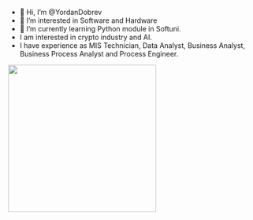 - 👋 Hi, I’m @YordanDobrev
- 👀 I’m interested in Software and Hardware
- 🌱 I’m currently learning Python module in Softuni.
- I am interested in crypto industry and AI.
- I have experience as MIS Technician, Data Analyst, Business Analyst, Business Process Analyst and Process Engineer.

<div style="background: transparent">
  <img src="https://i.giphy.com/media/v1.Y2lkPTc5MGI3NjExYnpiZmxtMXY0YjUzN2FoOXl3dDFuczBvYTFra2VvcG9jMHB0OTh2cyZlcD12MV9pbnRlcm5hbF9naWZfYnlfaWQmY3Q9Zw/xaO6TmgQmKEQ4516sE/giphy.gif" width="300" />
</div>

